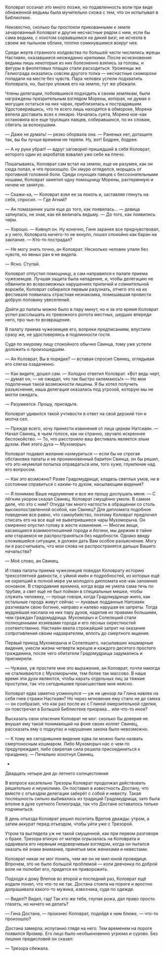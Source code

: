 Коловрат осознал это много позже, но подавленность воли при виде обнаженной ведьмы была мучительно схожа с тем, что он испытывал в Библиотеке.

Неизвестно, сколько бы простояли прикованными к земле зачарованный Коловрат и другие несчастные рядом с ним, если бы сама ведьма, с хохотом сорвавшимся на дикий визг, не исчезла в своем же пыльном облаке, плотно сомкнувшимся вокруг нее.

Среди жертв странного колдовства по большей части числились жрецы Настиаян, оказавшиеся неожиданно крепкими. После исчезновения ведьмы лишь некоторые из них болезненно взялись за головы, и фигуры в фиолетовых плащах стали расходиться. Уроженцы же Гелиограда оказались совсем другого толка — несчастные скоморохи попадали на месте без чувств. Пара человек успели подхватить Коловрата, но, быстро уложив его на землю, тут же убежали.

Члены делегации, побоявшиеся подходить к своим землякам, были награждены презрительным взглядом Морены, которая, не думая о могущих остаться на них чарах, приблизилась к пострадавшим. Удостоверившись, что те всего лишь находятся в обмороке, Морена велела доставить всех к лекарю. Началась суета, Морена кое-как остановила все еще трусящих паяцев, собиравшихся, по их словам, сбегать за волокушами.

— Даже не думать! — резко оборвала она. — Раненых нет, дотащите так, вы бы лучше времени не теряли. Ну, вот! Бодрее, бодрее.

— А ну руки убрал! — вдруг заговорил пришедший в себя Коловрат, которого один из акробатов взвалил уже себе на плечо.

Пошатываясь, Коловрат сам встал на землю, еще не разумея, как он сюда попал, и что произошло. Он хмуро огляделся, морщась от противной головной боли. Среди снующих паяцев с бессознательными ношами, Коловрат заметил одну помощницу Морены, растерянную и ничем не занятую.

— Скажи-ка, — Коловрат взял ее за локоть и, заставляя глянуть на себя, спросил. — Где Агний?

— Ан помазанник ушли еще до того, как появилась… — девица запнулась, не зная, как ей величать ведьму. — До того, как появились чары.

— Хорошо. — Кивнул он. Ну конечно, Гиня заранее все предчувствовал, а у него, Коловрата ничего-то не екнуло, пошел спокойно как баран на заклание. — Кто-то пострадал?

— Не могу знать точно, ан Коловрат. Несколько человек упали без чувств, но явных ран я не видела.

— Ясно. Ступай.

Коловрат отпустил помощницу, а сам направился к палате приема чужеземцев. Лучшая защита была нападение, и, чтобы делегацию не обвинили во всевозможных нарушениях приличий и сомнительной ворожбе, Коловрат собирался первым разузнать, отчего это на их фестивале появилась страстная незнакомка, помешавшая провести добрую половину увеселений.

Дойти до палаты можно было в пару минут, но и за это время Коловрат успел расслышать из тревожного ропота местных, шедших впереди него, про чье-то возвращение.

В палату приема чужеземцев его, вопреки предписаниям, впустили сразу же, не удостоверяясь в подлинности гостя.

Судя по хмурому лицу спокойного обычно Свинца, тому уже успели доложить о произошедшем.

— Ан Коловрат, Вы в порядке? — вставая спросил Свинец, оглядывая его слегка озадаченно.

— Как видите, дошел сам. — Холодно ответил Коловрат. «Вот ведь черт, — думал он, — не ожидал, что так быстро оклемаюсь!» — Но мои подопечные такой возможности лишены. Я бы хотел получить разъяснения, наша делегация оказалась под угрозой, которую мы не могли ожидать.

— Разумеется. Прошу, присядьте.

Коловрат удивился такой учтивости в ответ на свой дерзкий тон и молча сел.

— Прежде всего, хочу принести извинения от лица церкви Натсиаян. — Начал Свинец, в чьем голосе, как ни странно, звучало искреннее беспокойство. — То, что расстроило ваш фестиваль является злым духом. Имя этого духа — Мухоморыч.

Коловрат подавил желание нахмуриться — если бы не строгая обстановка палаты и не проникновенный баритон Свинца, он бы решил, что это неумелая попытка оправдаться или, того хуже, глумление над его вопросом.

— Как это возможно? Разве Градомудрище, кладезь светлых умов, не в состоянии справиться с каким-то духом, насылающим видения?

— Я понимаю Ваше недоумение и все же прошу дослушать меня. — С лёгким укором сказал Свинец. Коловрат смущённо умолк. В самом деле, что это с ним? Откуда так много наглости в обращении со столь высокопоставленной особой, как Свинец? Для дипломата подобное поведение все равно, что самоубийство, поэтому Коловрат предпочел списать его на все ещё не выветрившиеся чары Мухоморыча. Он смиренно опустил голову в жесте извинения. — Многие вещи, касающиеся взаимоотношений города и богини, мы держим в тайне или стараемся не распространяться без надобности. Однако ввиду сложившейся ситуации, я должен дать Вам особое разъяснение. Могу ли я рассчитывать, что мои слова не распространятся дальше Вашего начальства?

— Моё слово, ан Свинец.

И глава палаты приема чужеземцев поведал Коловрату историю трехсотлетней давности, с уймой имён и подробностей, из которых ещё не окрепший в полной мере ум молодого дипломата кое-как запомнил основное. В стародавние времена, когда вода не умела сама течь по трубам, а свет ещё не был пойман в специальные мешки, чтобы служить человеку, — проще говоря, когда Градомудрище жило, как остальные города живут сейчас — лукавые подданные Натсиаян разгневали свою богиню, направо и налево нарушая ее запреты. Тогда мудрейшая наслала на них пару духов, наделив их правами большими, чем граждан Градомудрища. Мухоморыч и Солелеший стали полноценными хозяевами города и его лесных окрестностей соответственно. Настиаян ввела строжайший запрет на оказание сопротивления своим надзирателям, вплоть до смертного мщения.

Первый приход Мухоморыча и Солелешего, насылавших кошмарные видения, унесли жизни четверти жрецов и каждого десятого простого гражданина, после чего обитатели Градомудрища задумались и присмирели.

— Чужаки, уж простите мне это выражение, ан Коловрат, почти никогда не сталкиваются с Мухоморычем, тем более так массово. В наше время эти духи являются, чтобы карать отдельных лиц за тяжкие проступки, так что сегодняшнее происшествие мне неясно.

Коловрат едва заметно усмехнулся — уж не цензор ли Глина навлек на себя гнев стражи Настиаян? Но через мгновение ему стало не до смеха— он сообразил, что как раз после их с Глиной омерзительной сделки, он повстречал в Большой Библиотеке призрака… или что-то иное? 

Высказать свои опасения Коловрат не мог: сколько бы доверия не внушал ему такой понимающий на фоне своих коллег Свинец, рассказать ему о подкупах и нарушении закона было невозможно.

— К тому же сегодняшнее видение едва ли можно было назвать смертоносным кошмаром. Либо Мухоморыч нас о чем-то предупреждает, либо свирепая сила решила присоединиться к празднику. — Печально хохотнул Свинец.



*

Двадцать четыре дня до летнего солнцестояния



В вопросе касательно Трезоры Коловрат продолжал действовать решительно и неумолимо. Он поставил в известность Достану, что вместе с отъездом делегации заберёт с собой и невесту. Такая поспешность сильно выбивалась из традиций Градомудрища, зато была вполне в духе суетного Гелиограда, так что Достане оставалось только подчиниться.

В день отъезда Коловрат решил посетить Вдепов дважды: утром, а затем аккурат перед отъездом, чтобы уйти уже с Трезорой.

Утром та выглядела уж не такой смущенной, как при первом разговоре о браке. Трезора втихую от матери огрызалась на Коловрата и одаривала его нервным недоверчивым взглядом, когда он пытался оказать ей знаки внимания, принятые меж женихами и невестами.

Коловрат никак не мог понять, чем же он не мил юной провидице. Впрочем, это не было большой проблемой — коли девчонка по доброй воле не полюбит его, придется ее приворожить.

Подходя к дому Влепов во второй и последний раз, Коловрат ещё издали понял, что что-то не так. Достана стояла на пороге и яростно допрашивала какого-то мужика, извозчика, судя по одежде.

— Видел?! Видел, гад! Так кто же тебе, глупая рожа, дал право просто глазеть, но ничего не делать?

— Гина Достана, — произнес Коловрат, подойдя к ним ближе, — что-то произошло?

Достана замерла, испуганно глядя на него. Тем временем на пороге появился Яромир. Его лицо было необыкновенно угрюмо и сурово. Без лишних предисловий он сказал:

— Трезора сбежала.

